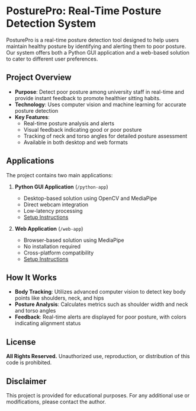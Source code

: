 # PosturePro: Real-Time Posture Detection System

PosturePro is a real-time posture detection tool designed to help users maintain healthy posture by identifying and alerting them to poor posture. Our system offers both a Python GUI application and a web-based solution to cater to different user preferences.

## Project Overview

- **Purpose**: Detect poor posture among university staff in real-time and provide instant feedback to promote healthier sitting habits.
- **Technology**: Uses computer vision and machine learning for accurate posture detection
- **Key Features**:
  - Real-time posture analysis and alerts
  - Visual feedback indicating good or poor posture
  - Tracking of neck and torso angles for detailed posture assessment
  - Available in both desktop and web formats

## Applications

The project contains two main applications:

1. **Python GUI Application** (`/python-app`)
   - Desktop-based solution using OpenCV and MediaPipe
   - Direct webcam integration
   - Low-latency processing
   - [Setup Instructions](./python-app/README.md)

2. **Web Application** (`/web-app`)
   - Browser-based solution using MediaPipe
   - No installation required
   - Cross-platform compatibility
   - [Setup Instructions](./docs/README.md)

## How It Works

- **Body Tracking**: Utilizes advanced computer vision to detect key body points like shoulders, neck, and hips
- **Posture Analysis**: Calculates metrics such as shoulder width and neck and torso angles
- **Feedback**: Real-time alerts are displayed for poor posture, with colors indicating alignment status

## License

**All Rights Reserved.** Unauthorized use, reproduction, or distribution of this code is prohibited.

## Disclaimer

This project is provided for educational purposes. For any additional use or modifications, please contact the author.